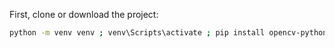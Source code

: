 First, clone or download the project:

```bash
python -m venv venv ; venv\Scripts\activate ; pip install opencv-python flask numpy pandas scikit-learn joblib ; python app.py
```